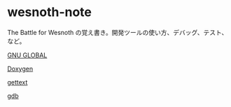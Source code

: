 # wesnoth-note
The Battle for Wesnoth の覚え書き。開発ツールの使い方、デバッグ、テスト、など。

[GNU GLOBAL](gnu-global/gnu-global.md "gnu-global")

[Doxygen](doxygen/doxygen.md "doxygen")

[gettext](gettext/gettext.md "gettext")

[gdb](gdb/gdb.md "gdb")
